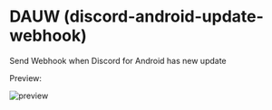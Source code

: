 # DAUW (discord-android-update-webhook)
Send Webhook when Discord for Android has new update

Preview:

![preview](https://i.imgur.com/3EeVNX9.png)
